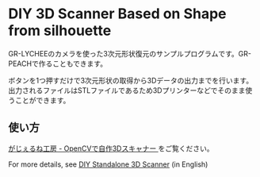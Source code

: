 # DIY 3D Scanner Based on Shape from silhouette
GR-LYCHEEのカメラを使った3次元形状復元のサンプルプログラムです。GR-PEACHで作ることもできます。

ボタンを1つ押すだけで3次元形状の取得から3Dデータの出力までを行います。出力されるファイルはSTLファイルであるため3Dプリンターなどでそのまま使うことができます。

## 使い方
[がじぇるね工房 - OpenCVで自作3Dスキャナー ](http://tool-cloud.renesas.com/ja/atelier/detail.php?id=67) をご覧ください。

For more details, see [DIY Standalone 3D Scanner](https://www.instructables.com/id/DIY-Standalone-3D-Scanner/) (in English)
